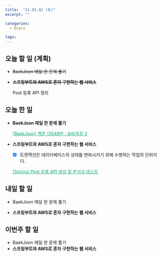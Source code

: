 ```yaml
---
title:  "21.01.02 (토)"
excerpt: ""

categories:
  - Diary

tags:
---
```


## 오늘 할 일 (계획)

- ~~BaekJoon 매일 한 문제 풀기~~

- ~~**스프링부트와 AWS로 혼자 구현하는 웹 서비스**~~

  Post 등록 API 정리

## 오늘 한 일

- **BaekJoon 매일 한 문제 풀기**

  <a href="https://nam-ki-bok.github.io/baekjoon/Baek_HideAndSeek3/" style="color:#0FA678">[BaekJoon] 백준 13549번 : 숨바꼭질 3</a>

- **스프링부트와 AWS로 혼자 구현하는 웹 서비스**

  - [x] 트랜잭션은 데이터베이스의 상태를 변화시키기 위해 수행하는 작업의 단위이다.
  
  <a href="https://nam-ki-bok.github.io/spring/PostAPI/" style="color:#0FA678">[Spring] Post 등록 API 생성 및 분석과 테스트</a>

##  내일 할 일

- BaekJoon 매일 한 문제 풀기

- **스프링부트와 AWS로 혼자 구현하는 웹 서비스**


## 이번주 할 일

- BaekJoon 매일 한 문제 풀기
- **스프링부트와 AWS로 혼자 구현하는 웹 서비스**

<br>


